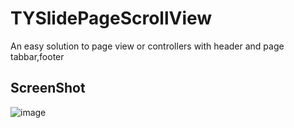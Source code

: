 # TYSlidePageScrollView
An easy solution to page view or controllers with header and page tabbar,footer

## ScreenShot

![image](https://github.com/12207480/TYSlidePageScrollView/blob/master/screenshot/slidePageViewDemo.gif)


